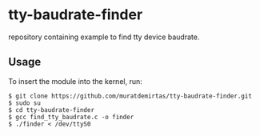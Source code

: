 # tty-baudrate-finder
repository  containing example to find tty device baudrate.

## Usage
To insert the module into the kernel, run:

    $ git clone https://github.com/muratdemirtas/tty-baudrate-finder.git
    $ sudo su
    $ cd tty-baudrate-finder
    $ gcc find_tty_baudrate.c -o finder
    $ ./finder < /dev/ttyS0
